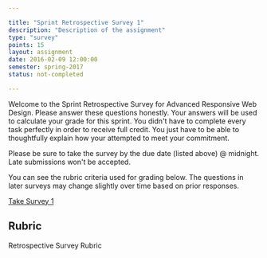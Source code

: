 ```yaml
---

title: "Sprint Retrospective Survey 1"
description: "Description of the assignment"
type: "survey"
points: 15
layout: assignment
date: 2016-02-09 12:00:00
semester: spring-2017
status: not-completed

---
```


Welcome to the Sprint Retrospective Survey for Advanced Responsive Web Design.  Please answer these questions honestly.  Your answers will be used to calculate your grade for this sprint.   You didn't have to complete every task perfectly in order to receive full credit.  You just have to be able to thoughtfully explain how your attempted to meet your commitment.

Please be sure to take the survey by the due date (listed above) @ midnight.  Late submissions won't be accepted.

You can see the rubric criteria used for grading below.  The questions in later surveys may change slightly over time based on prior responses.

<a class="button" href="https://kent.qualtrics.com/SE/?SID=SV_5bU4P8wRlGtLQR7">Take Survey 1</a>

## Rubric

Retrospective Survey Rubric
